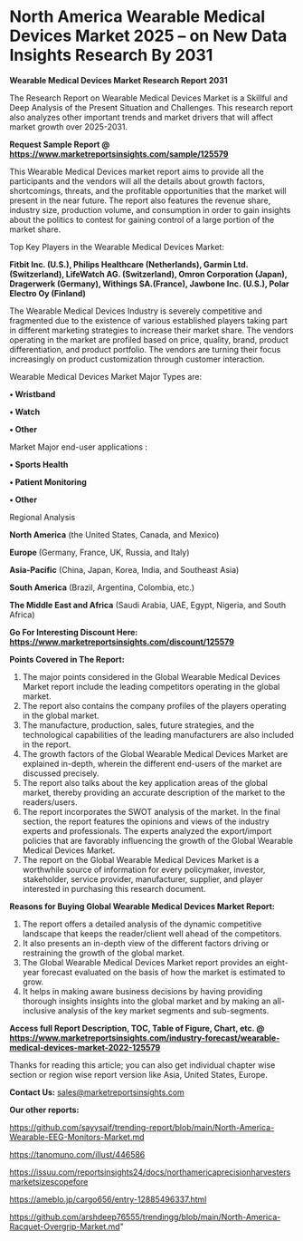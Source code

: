 # North America Wearable Medical Devices Market 2025 – on New Data Insights Research By 2031

<strong>Wearable Medical Devices Market Research Report 2031</strong>

The Research Report on Wearable Medical Devices Market is a Skillful and Deep Analysis of the Present Situation and Challenges. This research report also analyzes other important trends and market drivers that will affect market growth over 2025-2031.

<strong>Request Sample Report @ <a href=https://www.marketreportsinsights.com/sample/125579>https://www.marketreportsinsights.com/sample/125579</a></strong>

This Wearable Medical Devices market report aims to provide all the participants and the vendors will all the details about growth factors, shortcomings, threats, and the profitable opportunities that the market will present in the near future. The report also features the revenue share, industry size, production volume, and consumption in order to gain insights about the politics to contest for gaining control of a large portion of the market share.

Top Key Players in the Wearable Medical Devices Market:

<strong>Fitbit Inc. (U.S.), Philips Healthcare (Netherlands), Garmin Ltd. (Switzerland), LifeWatch AG. (Switzerland), Omron Corporation (Japan), Dragerwerk (Germany), Withings SA.(France), Jawbone Inc. (U.S.), Polar Electro Oy (Finland)</strong>

The Wearable Medical Devices Industry is severely competitive and fragmented due to the existence of various established players taking part in different marketing strategies to increase their market share. The vendors operating in the market are profiled based on price, quality, brand, product differentiation, and product portfolio. The vendors are turning their focus increasingly on product customization through customer interaction.

Wearable Medical Devices Market Major Types are:

<strong>• Wristband

• Watch

• Other</strong>

Market Major end-user applications :

<strong>• Sports Health

• Patient Monitoring

• Other</strong>

Regional Analysis

</u><strong><b>North America</b></strong> (the United States, Canada, and Mexico)

<strong><b>Europe </b></strong>(Germany, France, UK, Russia, and Italy)

<strong><b>Asia-Pacific</b></strong> (China, Japan, Korea, India, and Southeast Asia)

<strong><b>South America</b></strong> (Brazil, Argentina, Colombia, etc.)

<strong><b>The Middle East and Africa</b></strong> (Saudi Arabia, UAE, Egypt, Nigeria, and South Africa)

<strong>Go For Interesting Discount Here: <a href=https://www.marketreportsinsights.com/discount/125579>https://www.marketreportsinsights.com/discount/125579</a></strong>

<strong>Points Covered in The Report:</strong>
<ol>
  <li>The major points considered in the Global Wearable Medical Devices Market report include the leading competitors operating in the global market.</li>
  <li>The report also contains the company profiles of the players operating in the global market.</li>
  <li>The manufacture, production, sales, future strategies, and the technological capabilities of the leading manufacturers are also included in the report.</li>
  <li>The growth factors of the Global Wearable Medical Devices Market are explained in-depth, wherein the different end-users of the market are discussed precisely.</li>
  <li>The report also talks about the key application areas of the global market, thereby providing an accurate description of the market to the readers/users.</li>
  <li>The report incorporates the SWOT analysis of the market. In the final section, the report features the opinions and views of the industry experts and professionals. The experts analyzed the export/import policies that are favorably influencing the growth of the Global Wearable Medical Devices Market.</li>
  <li>The report on the Global Wearable Medical Devices Market is a worthwhile source of information for every policymaker, investor, stakeholder, service provider, manufacturer, supplier, and player interested in purchasing this research document.</li>
</ol>
<strong>Reasons for Buying Global Wearable Medical Devices Market Report:</strong>

<ol>
  <li>The report offers a detailed analysis of the dynamic competitive landscape that keeps the reader/client well ahead of the competitors.</li>
  <li>It also presents an in-depth view of the different factors driving or restraining the growth of the global market.</li>
  <li>The Global Wearable Medical Devices Market report provides an eight-year forecast evaluated on the basis of how the market is estimated to grow.</li>
  <li>It helps in making aware business decisions by having providing thorough insights insights into the global market and by making an all-inclusive analysis of the key market segments and sub-segments.</li>
</ol>
<strong>Access full Report Description, TOC, Table of Figure, Chart, etc. @ <a href=https://www.marketreportsinsights.com/industry-forecast/wearable-medical-devices-market-2022-125579>https://www.marketreportsinsights.com/industry-forecast/wearable-medical-devices-market-2022-125579</a></strong>


Thanks for reading this article; you can also get individual chapter wise section or region wise report version like Asia, United States, Europe.

<strong>Contact Us:</strong>
sales@marketreportsinsights.com

<strong>Our other reports:</strong>

<a href=https://github.com/sayysaif/trending-report/blob/main/North-America-Wearable-EEG-Monitors-Market.md>https://github.com/sayysaif/trending-report/blob/main/North-America-Wearable-EEG-Monitors-Market.md</a>

<a href=https://tanomuno.com/illust/446586>https://tanomuno.com/illust/446586</a>

<a href=https://issuu.com/reportsinsights24/docs/northamericaprecisionharvestersmarketsizescopefore>https://issuu.com/reportsinsights24/docs/northamericaprecisionharvestersmarketsizescopefore</a>

<a href=https://ameblo.jp/cargo656/entry-12885496337.html>https://ameblo.jp/cargo656/entry-12885496337.html</a>

<a href=https://github.com/arshdeep76555/trendingg/blob/main/North-America-Racquet-Overgrip-Market.md>https://github.com/arshdeep76555/trendingg/blob/main/North-America-Racquet-Overgrip-Market.md</a>"
